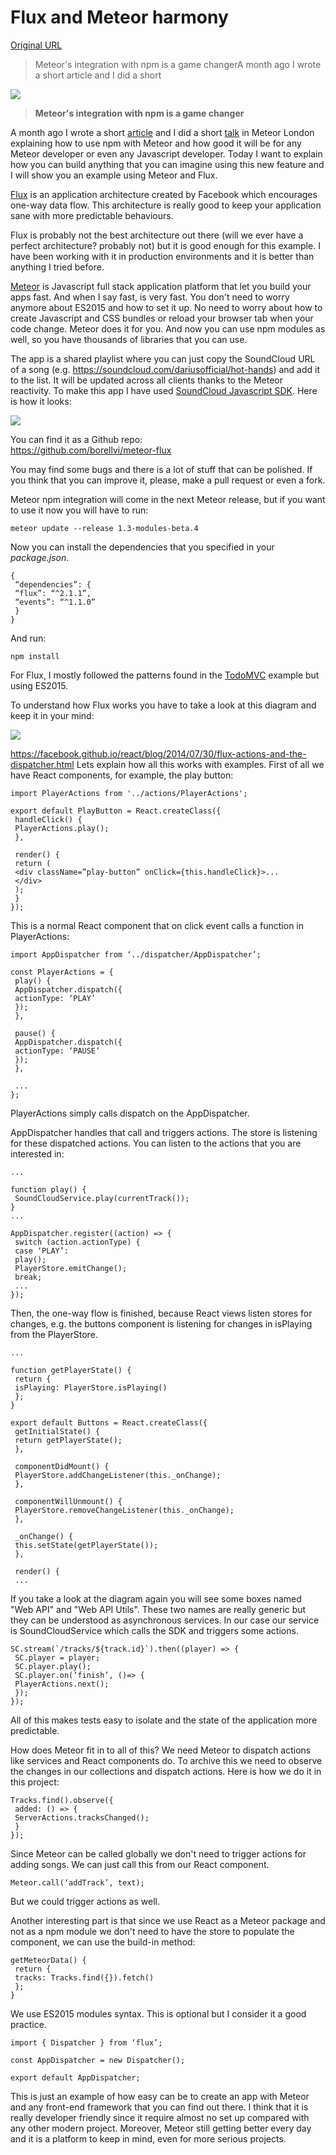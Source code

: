 # Flux and Meteor harmony

[Original URL](https://medium.com/@borellvi/flux-and-meteor-harmony-7180680257e8#.o9f27pa28)

> Meteor's integration with npm is a game changerA month ago I wrote a short article and I did a short

![](https://cdn-images-1.medium.com/max/2000/1*RvDwHF0g2rvMEN-PMXlIFg.jpeg)

> **Meteor's integration with npm is a game changer**

A month ago I wrote a short [article](https://medium.com/@borellvi/meteor-meets-npm-a5cc48d90abe#.p4fjeukyy) and I did a short [talk](https://www.youtube.com/watch?v=XTEe4kgVTwU) in Meteor London explaining how to use npm with Meteor and how good it will be for any Meteor developer or even any Javascript developer. Today I want to explain how you can build anything that you can imagine using this new feature and I will show you an example using Meteor and Flux.

[Flux](https://facebook.github.io/flux/) is an application architecture created by Facebook which encourages one-way data flow. This architecture is really good to keep your application sane with more predictable behaviours.

Flux is probably not the best architecture out there (will we ever have a perfect architecture? probably not) but it is good enough for this example. I have been working with it in production environments and it is better than anything I tried before.

[Meteor](https://www.meteor.com/) is Javascript full stack application platform that let you build your apps fast. And when I say fast, is very fast. You don't need to worry anymore about ES2015 and how to set it up. No need to worry about how to create Javascript and CSS bundles or reload your browser tab when your code change. Meteor does it for you. And now you can use npm modules as well, so you have thousands of libraries that you can use.

The app is a shared playlist where you can just copy the SoundCloud URL of a song (e.g. <https://soundcloud.com/dariusofficial/hot-hands>) and add it to the list. It will be updated across all clients thanks to the Meteor reactivity. To make this app I have used [SoundCloud Javascript SDK](https://developers.soundcloud.com/docs/api/sdks). Here is how it looks:

![](https://cdn-images-1.medium.com/max/800/1*IQSYGGYOsA4GmskvMvdP4g.png)

You can find it as a Github repo:<br>
<https://github.com/borellvi/meteor-flux>

You may find some bugs and there is a lot of stuff that can be polished. If you think that you can improve it, please, make a pull request or even a fork.

Meteor npm integration will come in the next Meteor release, but if you want to use it now you will have to run:

```
meteor update --release 1.3-modules-beta.4
```

Now you can install the dependencies that you specified in your _package.json_.

```
{
 “dependencies”: { 
 “flux”: “^2.1.1”, 
 “events”: “^1.1.0”
 }
}
```

And run:

```
npm install
```

For Flux, I mostly followed the patterns found in the [TodoMVC](https://github.com/facebook/flux/tree/master/examples/flux-todomvc/) example but using ES2015.

To understand how Flux works you have to take a look at this diagram and keep it in your mind:

![](https://cdn-images-1.medium.com/max/800/1*AuVQqYolW6O60GTHTSgEyQ.png)

<https://facebook.github.io/react/blog/2014/07/30/flux-actions-and-the-dispatcher.html> Lets explain how all this works with examples. First of all we have React components, for example, the play button:

```
import PlayerActions from '../actions/PlayerActions';

export default PlayButton = React.createClass({
 handleClick() {
 PlayerActions.play();
 },

 render() {
 return (
 <div className=”play-button” onClick={this.handleClick}>...
 </div>
 );
 }
});
```

This is a normal React component that on click event calls a function in PlayerActions:

```
import AppDispatcher from ‘../dispatcher/AppDispatcher’;

const PlayerActions = {
 play() {
 AppDispatcher.dispatch({
 actionType: ‘PLAY’
 });
 },

 pause() {
 AppDispatcher.dispatch({
 actionType: ‘PAUSE’
 });
 },

 ...
};
```

PlayerActions simply calls dispatch on the AppDispatcher.

AppDispatcher handles that call and triggers actions. The store is listening for these dispatched actions. You can listen to the actions that you are interested in:

```
...

function play() {
 SoundCloudService.play(currentTrack());
}
...

AppDispatcher.register((action) => {
 switch (action.actionType) {
 case ‘PLAY’:
 play();
 PlayerStore.emitChange();
 break;
 ...
});
```

Then, the one-way flow is finished, because React views listen stores for changes, e.g. the buttons component is listening for changes in isPlaying from the PlayerStore.

```
...

function getPlayerState() {
 return {
 isPlaying: PlayerStore.isPlaying()
 };
}

export default Buttons = React.createClass({
 getInitialState() {
 return getPlayerState();
 },

 componentDidMount() {
 PlayerStore.addChangeListener(this._onChange);
 },

 componentWillUnmount() {
 PlayerStore.removeChangeListener(this._onChange);
 },

 _onChange() {
 this.setState(getPlayerState());
 },

 render() {
 ...
```

If you take a look at the diagram again you will see some boxes named "Web API" and "Web API Utils". These two names are really generic but they can be understood as asynchronous services. In our case our service is SoundCloudService which calls the SDK and triggers some actions.

```
SC.stream(`/tracks/${track.id}`).then((player) => {
 SC.player = player;
 SC.player.play();
 SC.player.on(‘finish’, ()=> {
 PlayerActions.next();
 });
});
```

All of this makes tests easy to isolate and the state of the application more predictable.

How does Meteor fit in to all of this? We need Meteor to dispatch actions like services and React components do. To archive this we need to observe the changes in our collections and dispatch actions. Here is how we do it in this project:

```
Tracks.find().observe({
 added: () => {
 ServerActions.tracksChanged();
 }
});
```

Since Meteor can be called globally we don't need to trigger actions for adding songs. We can just call this from our React component.

```
Meteor.call(‘addTrack’, text);
```

But we could trigger actions as well.

Another interesting part is that since we use React as a Meteor package and not as a npm module we don't need to have the store to populate the component, we can use the build-in method:

```
getMeteorData() {
 return {
 tracks: Tracks.find({}).fetch()
 };
}
```

We use ES2015 modules syntax. This is optional but I consider it a good practice.

```
import { Dispatcher } from ‘flux’;

const AppDispatcher = new Dispatcher();

export default AppDispatcher;
```

This is just an example of how easy can be to create an app with Meteor and any front-end framework that you can find out there. I think that it is really developer friendly since it require almost no set up compared with any other modern project. Moreover, Meteor still getting better every day and it is a platform to keep in mind, even for more serious projects.
